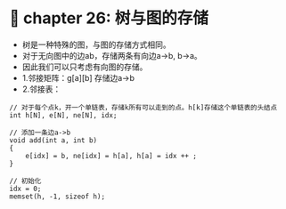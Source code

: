 # 💫 chapter 26: 树与图的存储

* 树是一种特殊的图，与图的存储方式相同。
* 对于无向图中的边ab，存储两条有向边a->b, b->a。
* 因此我们可以只考虑有向图的存储。
* 1.邻接矩阵：g[a][b] 存储边a->b
* 2.邻接表：

```
// 对于每个点k，开一个单链表，存储k所有可以走到的点。h[k]存储这个单链表的头结点
int h[N], e[N], ne[N], idx;

// 添加一条边a->b
void add(int a, int b)
{
    e[idx] = b, ne[idx] = h[a], h[a] = idx ++ ;
}

// 初始化
idx = 0;
memset(h, -1, sizeof h);
```


